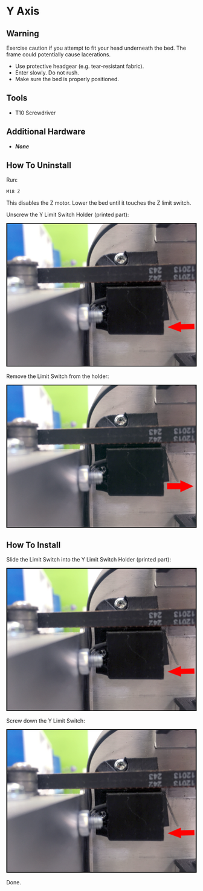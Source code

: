 # Y Axis

## Warning

Exercise caution if you attempt to fit your head underneath the bed. The frame could potentially cause lacerations.  

* Use protective headgear \(e.g. tear-resistant fabric\).
* Enter slowly. Do not rush. 
* Make sure the bed is properly positioned.

## Tools

* T10 Screwdriver

## Additional Hardware

* _**None**_

## How To Uninstall

Run:

```text
M18 Z
```

This disables the Z motor. Lower the bed until it touches the Z limit switch.



Unscrew the Y Limit Switch Holder \(printed part\):

![](../../../.gitbook/assets/img_1036%20%281%29.JPG)

Remove the Limit Switch from the holder:

![](../../../.gitbook/assets/y-limit-swtich-slide-out.JPG)

## How To Install

Slide the Limit Switch into the Y Limit Switch Holder \(printed part\):

![](../../../.gitbook/assets/img_1036.JPG)

Screw down the Y Limit Switch:

![](../../../.gitbook/assets/img_1036%20%281%29.JPG)

Done.

